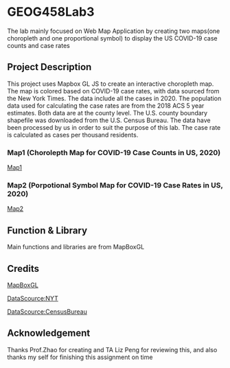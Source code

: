 # GEOG458Lab3

The lab mainly focused on Web Map Application by creating two maps(one choropleth and one proportional symbol) to display the US COVID-19 case counts and case rates

## Project Description

This project uses Mapbox GL JS to create an interactive choropleth map. The map is colored based on COVID-19 case rates, with data sourced from the New York Times. The data include all the cases in 2020. The population data used for calculating the case rates are from the 2018 ACS 5 year estimates. Both data are at the county level. The U.S. county boundary shapefile was downloaded from the U.S. Census Bureau. The data have been processed by us in order to suit the purpose of this lab. The case rate is calculated as cases per thousand residents.

### Map1 (Chorolepth Map for COVID-19 Case Counts in US, 2020)
[Map1](https://yugeramirez.github.io/GEOG458Lab3/map1.html)

### Map2 (Porpotional Symbol Map for COVID-19 Case Rates in US, 2020)
[Map2](https://yugeramirez.github.io/GEOG458Lab3/map2.html)

## Function & Library

Main functions and libraries are from MapBoxGL

## Credits
[MapBoxGL](https://docs.mapbox.com/mapbox-gl-js/guides/)

[DataScource:NYT](https://github.com/nytimes/covid-19-data/blob/43d32dde2f87bd4dafbb7d23f5d9e878124018b8/live/us-counties.csv)

[DataScource:CensusBureau](https://www.census.gov/geographies/mapping-files/time-series/geo/carto-boundary-file.html)

## Acknowledgement
Thanks Prof.Zhao for creating and TA Liz Peng for reviewing this, and also thanks my self for finishing this assignment on time
